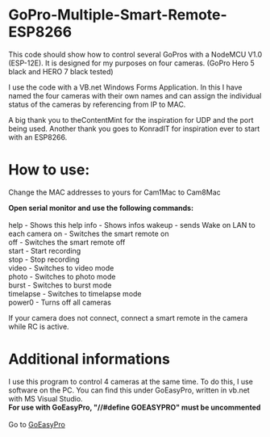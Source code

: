 # GoPro-Multiple-Smart-Remote-ESP8266
This code should show how to control several GoPros with a NodeMCU V1.0 (ESP-12E). It is designed for my purposes on four cameras. (GoPro Hero 5 black and HERO 7 black tested)

I use the code with a VB.net Windows Forms Application. In this I have named the four cameras with their own names and can assign the individual status of the cameras by referencing from IP to MAC. 

A big thank you to theContentMint for the inspiration for UDP and the port being used.
Another thank you goes to KonradIT for inspiration ever to start with an ESP8266.

# How to use:
Change the MAC addresses to yours for Cam1Mac to Cam8Mac

<b>Open serial monitor and use the following commands:</b> <br>
<br>
help      - Shows this help
info      - Shows infos
wakeup    - sends Wake on LAN to each camera
on        - Switches the smart remote on<br>
off       - Switches the smart remote off<br>
start     - Start recording<br>
stop      - Stop recording<br>
video     - Switches to video mode<br>
photo     - Switches to photo mode<br>
burst     - Switches to burst mode<br>
timelapse - Switches to timelapse mode<br>
power0    - Turns off all cameras

If your camera does not connect, connect a smart remote in the camera while RC is active.

# Additional informations
I use this program to control 4 cameras at the same time. To do this, I use software on the PC. You can find this under GoEasyPro, written in vb.net with MS Visual Studio.<br>
<b> For use with GoEasyPro, "//#define GOEASYPRO" must be uncommented </b><br><br>
Go to <a href="https://github.com/sepp89117/GoEasyPro">GoEasyPro</a>
